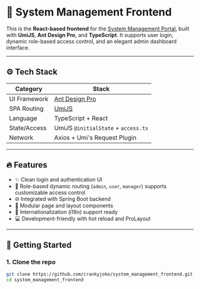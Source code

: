 # 🎨 System Management Frontend

This is the **React-based frontend** for the [System Management Portal](https://github.com/crankyjoke/System_management), built with **UmiJS**, **Ant Design Pro**, and **TypeScript**. It supports user login, dynamic role-based access control, and an elegant admin dashboard interface.

---

## ⚙️ Tech Stack

| Category     | Stack                                 |
|--------------|----------------------------------------|
| UI Framework | [Ant Design Pro](https://pro.ant.design) |
| SPA Routing  | [UmiJS](https://umijs.org)             |
| Language     | TypeScript + React                     |
| State/Access | UmiJS `@initialState` + `access.ts`    |
| Network      | Axios + Umi's Request Plugin           |

---

## 🔥 Features

- ✨ Clean login and authentication UI
- 🔐 Role-based dynamic routing (`admin`, `user`, `manager`) supports customizable access control
- 🌐 Integrated with Spring Boot backend
- 🧩 Modular page and layout components
- 🎯 Internationalization (i18n) support ready
- 💻 Development-friendly with hot reload and ProLayout

---

## 🚀 Getting Started

### 1. Clone the repo

```bash
git clone https://github.com/crankyjoke/system_management_frontend.git
cd system_management_frontend

